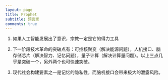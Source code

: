 ```yaml
---
layout: page
title: Prophet
subtitle: 预言家
comments: true
---
```


1. 如果人工智能发展出了意识，宗教一定是它的得力工具

2. 下一阶段技术革命的突破点有：可控核聚变（解决能源问题），人机接口、脑存储芯片（解决智力、记忆问题），量子计算（解决计算量问题）。以上三点几乎是突破一个，另外两个也可快速突破。
   
3. 现代社会构建要素之一是记忆的隐私性，而脑机接口会带来极大的泄露风险。